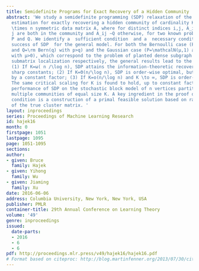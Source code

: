 ```yaml
---
title: Semidefinite Programs for Exact Recovery of a Hidden Community
abstract: 'We study a semidefinite programming (SDP) relaxation of the maximum likelihood
  estimation for exactly recovering a hidden community of cardinality K from an n
  \times n symmetric data matrix A, where for distinct indices i,j, A_ij ∼P if i,
  j are both in the community and A_ij ∼Q otherwise, for two known probability distributions
  P and Q. We identify a  sufficient condition  and a  necessary condition for the
  success of SDP  for the general model. For both the Bernoulli case (P=\rm Bern(p)
  and Q=\rm Bern(q) with p>q) and the Gaussian case (P=\mathcalN(μ,1) and Q=\mathcalN(0,1)
  with μ>0), which correspond to the problem of planted dense subgraph recovery and
  submatrix localization respectively, the general results lead to the following findings:
  (1) If K=ω( n /\log n), SDP attains the information-theoretic recovery limits with
  sharp constants; (2) If K=Θ(n/\log n), SDP is order-wise optimal, but strictly suboptimal
  by a constant factor; (3) If K=o(n/\log n) and K \to ∞, SDP is order-wise suboptimal.
  The same critical scaling for K is found to hold, up to constant factors, for the
  performance of SDP on the stochastic block model of n vertices partitioned into
  multiple communities of equal size K. A key ingredient in the proof of the necessary
  condition is a construction of a primal feasible solution based on random perturbation
  of the true cluster matrix. '
layout: inproceedings
series: Proceedings of Machine Learning Research
id: hajek16
month: 0
firstpage: 1051
lastpage: 1095
page: 1051-1095
sections: 
author:
- given: Bruce
  family: Hajek
- given: Yihong
  family: Wu
- given: Jiaming
  family: Xu
date: 2016-06-06
address: Columbia University, New York, New York, USA
publisher: PMLR
container-title: 29th Annual Conference on Learning Theory
volume: '49'
genre: inproceedings
issued:
  date-parts:
  - 2016
  - 6
  - 6
pdf: http://proceedings.mlr.press/v49/hajek16/hajek16.pdf
# Format based on citeproc: http://blog.martinfenner.org/2013/07/30/citeproc-yaml-for-bibliographies/
---
```

